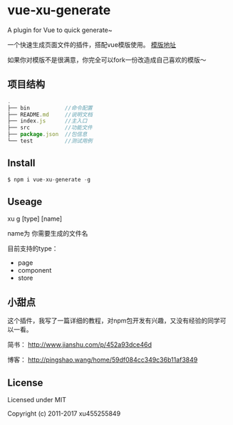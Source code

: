 # vue-xu-generate
A plugin for Vue to quick generate~


一个快速生成页面文件的插件，搭配vue模版使用。  [模版地址](https://github.com/xu455255849/vue-xu)

如果你对模版不是很满意，你完全可以fork一份改造成自己喜欢的模版～

## 项目结构


```javascript
.
├── bin           //命令配置
├── README.md     //说明文档
├── index.js      //主入口
├── src           //功能文件
├── package.json  //包信息
└── test          //测试用例
```

## Install 
  
  ```javascript
  $ npm i vue-xu-generate -g 


```

## Useage

xu g [type] [name]     

name为 你需要生成的文件名
   
   
   目前支持的type：
   
   * page
   * component
   * store
   
   
##  小甜点

这个插件，我写了一篇详细的教程，对npm包开发有兴趣，又没有经验的同学可以一看。

简书： http://www.jianshu.com/p/452a93dce46d

博客： http://pingshao.wang/home/59df084cc349c36b11af3849
  
##  License

Licensed under MIT

Copyright (c) 2011-2017 xu455255849